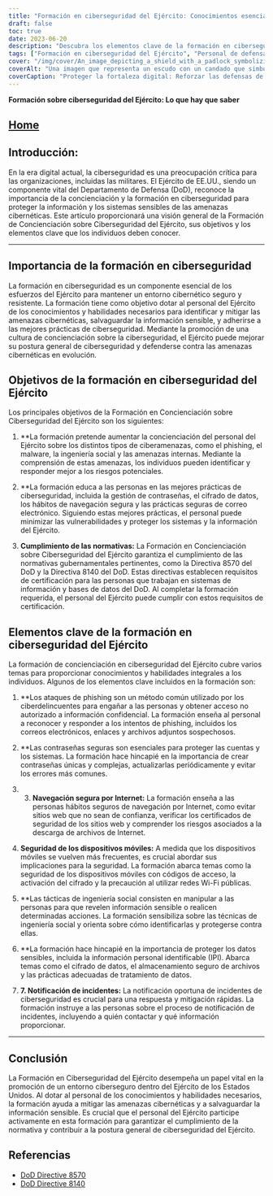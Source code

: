 ```yaml
---
title: "Formación en ciberseguridad del Ejército: Conocimientos esenciales para el personal de Defensa"
draft: false
toc: true
date: 2023-06-20
description: "Descubra los elementos clave de la formación en ciberseguridad del Ejército, el cumplimiento de la normativa y las mejores prácticas para que el personal de defensa combata eficazmente las ciberamenazas."
tags: ["Formación en ciberseguridad del Ejército", "Personal de defensa", "Ciberamenazas", "Buenas prácticas de ciberseguridad", "Conformidad", "Concienciación sobre el phishing", "Prácticas seguras en materia de contraseñas", "Navegación segura por Internet", "Seguridad de los dispositivos móviles", "Concienciación sobre ingeniería social", "Protección de datos", "Notificación de incidentes", "Normativa sobre ciberseguridad", "Directiva 8570 del Departamento de Defensa", "Directiva 8140 del Departamento de Defensa", "Ataques de phishing", "Hábitos de navegación seguros", "Cifrado de dispositivos móviles", "Técnicas de ingeniería social", "Protección de datos", "Respuesta a incidentes", "Entorno ciberseguro", "Protección de la información sensible", "Competencias en ciberseguridad", "Sistemas militares", "Mitigación de las ciberamenazas", "Educación en ciberseguridad", "Concienciación sobre la seguridad de la información", "Ciberseguridad en defensa"]
cover: "/img/cover/An_image_depicting_a_shield_with_a_padlock_symbolizing_cybe.png"
coverAlt: "Una imagen que representa un escudo con un candado que simboliza la defensa de la ciberseguridad y la protección contra las ciberamenazas."
coverCaption: "Proteger la fortaleza digital: Reforzar las defensas de ciberseguridad del Ejército"
---
```


**Formación sobre ciberseguridad del Ejército: Lo que hay que saber**

## [Home](/cyber-security-career-playbook-start/)

## Introducción:

En la era digital actual, la ciberseguridad es una preocupación crítica para las organizaciones, incluidas las militares. El Ejército de EE.UU., siendo un componente vital del Departamento de Defensa (DoD), reconoce la importancia de la concienciación y la formación en ciberseguridad para proteger la información y los sistemas sensibles de las amenazas cibernéticas. Este artículo proporcionará una visión general de la Formación de Concienciación sobre Ciberseguridad del Ejército, sus objetivos y los elementos clave que los individuos deben conocer.

______

## Importancia de la formación en ciberseguridad

La formación en ciberseguridad es un componente esencial de los esfuerzos del Ejército para mantener un entorno cibernético seguro y resistente. La formación tiene como objetivo dotar al personal del Ejército de los conocimientos y habilidades necesarios para identificar y mitigar las amenazas cibernéticas, salvaguardar la información sensible, y adherirse a las mejores prácticas de ciberseguridad. Mediante la promoción de una cultura de concienciación sobre la ciberseguridad, el Ejército puede mejorar su postura general de ciberseguridad y defenderse contra las amenazas cibernéticas en evolución.

## Objetivos de la formación en ciberseguridad del Ejército

Los principales objetivos de la Formación en Concienciación sobre Ciberseguridad del Ejército son los siguientes:

1. **La formación pretende aumentar la concienciación del personal del Ejército sobre los distintos tipos de ciberamenazas, como el phishing, el malware, la ingeniería social y las amenazas internas. Mediante la comprensión de estas amenazas, los individuos pueden identificar y responder mejor a los riesgos potenciales.

2. **La formación educa a las personas en las mejores prácticas de ciberseguridad, incluida la gestión de contraseñas, el cifrado de datos, los hábitos de navegación segura y las prácticas seguras de correo electrónico. Siguiendo estas mejores prácticas, el personal puede minimizar las vulnerabilidades y proteger los sistemas y la información del Ejército.

3. **Cumplimiento de las normativas:** La Formación en Concienciación sobre Ciberseguridad del Ejército garantiza el cumplimiento de las normativas gubernamentales pertinentes, como la Directiva 8570 del DoD y la Directiva 8140 del DoD. Estas directivas establecen requisitos de certificación para las personas que trabajan en sistemas de información y bases de datos del DoD. Al completar la formación requerida, el personal del Ejército puede cumplir con estos requisitos de certificación.

## Elementos clave de la formación en ciberseguridad del Ejército

La formación de concienciación en ciberseguridad del Ejército cubre varios temas para proporcionar conocimientos y habilidades integrales a los individuos. Algunos de los elementos clave incluidos en la formación son:

1. **Los ataques de phishing son un método común utilizado por los ciberdelincuentes para engañar a las personas y obtener acceso no autorizado a información confidencial. La formación enseña al personal a reconocer y responder a los intentos de phishing, incluidos los correos electrónicos, enlaces y archivos adjuntos sospechosos.

2. **Las contraseñas seguras son esenciales para proteger las cuentas y los sistemas. La formación hace hincapié en la importancia de crear contraseñas únicas y complejas, actualizarlas periódicamente y evitar los errores más comunes.

3. 3. **Navegación segura por Internet:** La formación enseña a las personas hábitos seguros de navegación por Internet, como evitar sitios web que no sean de confianza, verificar los certificados de seguridad de los sitios web y comprender los riesgos asociados a la descarga de archivos de Internet.

4. **Seguridad de los dispositivos móviles:** A medida que los dispositivos móviles se vuelven más frecuentes, es crucial abordar sus implicaciones para la seguridad. La formación abarca temas como la seguridad de los dispositivos móviles con códigos de acceso, la activación del cifrado y la precaución al utilizar redes Wi-Fi públicas.

5. **Las tácticas de ingeniería social consisten en manipular a las personas para que revelen información sensible o realicen determinadas acciones. La formación sensibiliza sobre las técnicas de ingeniería social y orienta sobre cómo identificarlas y protegerse contra ellas.

6. **La formación hace hincapié en la importancia de proteger los datos sensibles, incluida la información personal identificable (IPI). Abarca temas como el cifrado de datos, el almacenamiento seguro de archivos y las prácticas adecuadas de tratamiento de datos.

7. **7. Notificación de incidentes:** La notificación oportuna de incidentes de ciberseguridad es crucial para una respuesta y mitigación rápidas. La formación instruye a las personas sobre el proceso de notificación de incidentes, incluyendo a quién contactar y qué información proporcionar.

______

## Conclusión

La Formación en Ciberseguridad del Ejército desempeña un papel vital en la promoción de un entorno ciberseguro dentro del Ejército de los Estados Unidos. Al dotar al personal de los conocimientos y habilidades necesarios, la formación ayuda a mitigar las amenazas cibernéticas y a salvaguardar la información sensible. Es crucial que el personal del Ejército participe activamente en esta formación para garantizar el cumplimiento de la normativa y contribuir a la postura general de ciberseguridad del Ejército.

## Referencias

- [DoD Directive 8570](https://www.esd.whs.mil/Portals/54/Documents/DD/issuances/dodd/857001_2015.pdf)
- [DoD Directive 8140](https://www.esd.whs.mil/Portals/54/Documents/DD/issuances/dodd/814001_2015.pdf)